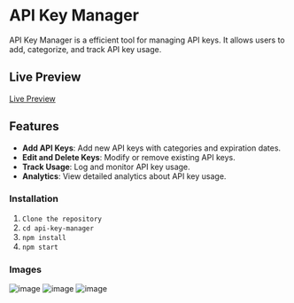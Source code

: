 # API Key Manager

API Key Manager is a efficient tool for managing API keys. It allows users to add, categorize, and track API key usage.

## Live Preview

[Live Preview](https://api-key-manager.vercel.app/)

## Features

- **Add API Keys**: Add new API keys with categories and expiration dates.
- **Edit and Delete Keys**: Modify or remove existing API keys.
- **Track Usage**: Log and monitor API key usage.
- **Analytics**: View detailed analytics about API key usage.

### Installation

1. `Clone the repository`
2. `cd api-key-manager`
3. `npm install`
4. `npm start`

### Images

![image](https://github.com/user-attachments/assets/7b00e721-2062-4967-8e68-0f4f9dd6c227)
![image](https://github.com/user-attachments/assets/d78b0442-d8c9-4d40-9725-1a15a1c61e38)
![image](https://github.com/user-attachments/assets/b9bf0002-5ad6-4cbe-a028-588bfdc4e9b5)
